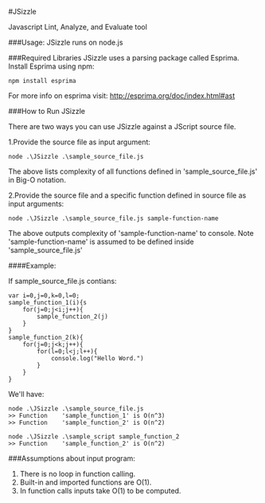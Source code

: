 #JSizzle

Javascript Lint, Analyze, and Evaluate tool

###Usage:
JSizzle runs on node.js

###Required Libraries
JSizzle uses a parsing package called Esprima. Install Esprima using npm: 
	
	npm install esprima
		
For more info on esprima visit: http://esprima.org/doc/index.html#ast

###How to Run JSizzle

There are two ways you can use JSizzle against a JScript source file.

1.Provide the source file as input argument:
		
	node .\JSizzle .\sample_source_file.js
				
The above lists complexity of all functions defined in 'sample_source_file.js' in Big-O notation.


2.Provide the source file and a specific function defined in source file as input arguments:
		
	node .\JSizzle .\sample_source_file.js sample-function-name
		
The above outputs complexity of 'sample-function-name' to console. 
Note 'sample-function-name' is assumed to be defined inside 'sample_source_file.js'


####Example:

If sample_source_file.js contians:

	var i=0,j=0,k=0,l=0;
	sample_function_1(i){s
		for(j=0;j<i;j++){
			sample_function_2(j)
		}
	}
	sample_function_2(k){
		for(j=0;j<k;j++){	
			for(l=0;l<j;l++){
				console.log("Hello Word.")
			}	
		}
	}


We'll have:

	node .\JSizzle .\sample_source_file.js
	>> Function    'sample_function_1' is O(n^3)
	>> Function    'sample_function_2' is O(n^2)

	node .\JSizzle .\sample_script sample_function_2
	>> Function    'sample_function_2' is O(n^2)

###Assumptions about input program:
1. There is no loop in function calling.
2. Built-in and imported functions are O(1).
3. In function calls inputs take O(1) to be computed.